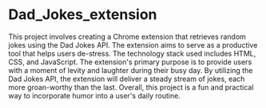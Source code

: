 # Dad_Jokes_extension
This project involves creating a Chrome extension that retrieves random jokes using the Dad Jokes API. 
The extension aims to serve as a productive tool that helps users de-stress. The technology stack used includes HTML, CSS, and JavaScript. 
The extension's primary purpose is to provide users with a moment of levity and laughter during their busy day. By utilizing the Dad Jokes API, the extension will deliver a steady stream of jokes, each more groan-worthy than the last. 
Overall, this project is a fun and practical way to incorporate humor into a user's daily routine.

